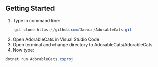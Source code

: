 
## Getting Started

1. Type in command line:
```powershell
    git clone https://github.com/Jaswir/AdorableCats.git
```

2. Open AdorableCats in Visual Studio Code
3. Open terminal and change directory to AdorableCats/AdorableCats 
4. Now type: 
```powershell
dotnet run AdorableCats.csproj
```


